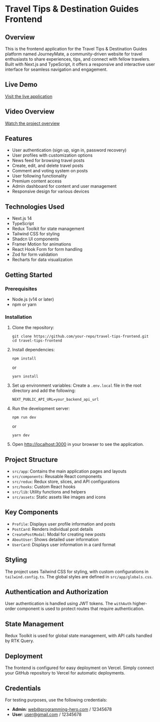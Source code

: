 # Travel Tips & Destination Guides Frontend

## Overview

This is the frontend application for the Travel Tips & Destination Guides platform named JourneyMate, a community-driven website for travel enthusiasts to share experiences, tips, and connect with fellow travelers. Built with Next.js and TypeScript, it offers a responsive and interactive user interface for seamless navigation and engagement.

## Live Demo

[Visit the live application](https://journeymateclient.vercel.app/)

## Video Overview

[Watch the project overview](https://drive.google.com/file/d/1tyOII1qXjuJzUDQ1zQgIkXCnp6us_Ovq/view?usp=sharing)

## Features

- User authentication (sign up, sign in, password recovery)
- User profiles with customization options
- News feed for browsing travel posts
- Create, edit, and delete travel posts
- Comment and voting system on posts
- User following functionality
- Premium content access
- Admin dashboard for content and user management
- Responsive design for various devices

## Technologies Used

- Next.js 14
- TypeScript
- Redux Toolkit for state management
- Tailwind CSS for styling
- Shadcn UI components
- Framer Motion for animations
- React Hook Form for form handling
- Zod for form validation
- Recharts for data visualization

## Getting Started

### Prerequisites

- Node.js (v14 or later)
- npm or yarn

### Installation

1. Clone the repository:

   ```
   git clone https://github.com/your-repo/travel-tips-frontend.git
   cd travel-tips-frontend
   ```

2. Install dependencies:

   ```
   npm install
   ```

   or

   ```
   yarn install
   ```

3. Set up environment variables:
   Create a `.env.local` file in the root directory and add the following:

   ```
   NEXT_PUBLIC_API_URL=your_backend_api_url
   ```

4. Run the development server:

   ```
   npm run dev
   ```

   or

   ```
   yarn dev
   ```

5. Open [http://localhost:3000](http://localhost:3000) in your browser to see the application.

## Project Structure

- `src/app`: Contains the main application pages and layouts
- `src/components`: Reusable React components
- `src/redux`: Redux store, slices, and API configurations
- `src/hooks`: Custom React hooks
- `src/lib`: Utility functions and helpers
- `src/assets`: Static assets like images and icons

## Key Components

- `Profile`: Displays user profile information and posts
- `PostCard`: Renders individual post details
- `CreatePostModal`: Modal for creating new posts
- `AboutUser`: Shows detailed user information
- `UserCard`: Displays user information in a card format

## Styling

The project uses Tailwind CSS for styling, with custom configurations in `tailwind.config.ts`. The global styles are defined in `src/app/globals.css`.

## Authentication and Authorization

User authentication is handled using JWT tokens. The `withAuth` higher-order component is used to protect routes that require authentication.

## State Management

Redux Toolkit is used for global state management, with API calls handled by RTK Query.

## Deployment

The frontend is configured for easy deployment on Vercel. Simply connect your GitHub repository to Vercel for automatic deployments.

## Credentials

For testing purposes, use the following credentials:

- **Admin**: web@programming-hero.com / 12345678
- **User**: user@gmail.com / 12345678
